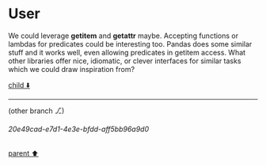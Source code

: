 # User

We could leverage __getitem__ and __getattr__ maybe. Accepting functions or lambdas for predicates could be interesting too. Pandas does some similar stuff and it works well, even allowing predicates in getitem access. What other libraries offer nice, idiomatic, or clever interfaces for similar tasks which we could draw inspiration from?

[child ⬇️](#20e49cad-e7d1-4e3e-bfdd-aff5bb96a9d0)

---

(other branch ⎇)
###### 20e49cad-e7d1-4e3e-bfdd-aff5bb96a9d0
[parent ⬆️](#aaa2563a-66a4-4475-8293-82669e9d763d)
